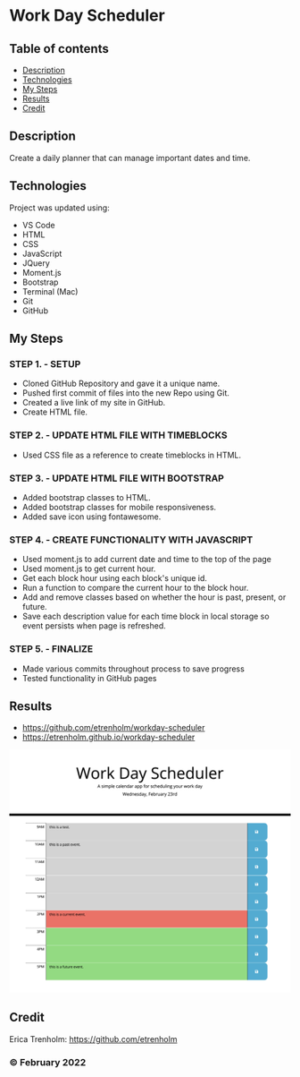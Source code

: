 # Work Day Scheduler

## Table of contents
* [Description](#description)
* [Technologies](#technologies)
* [My Steps](#my-steps)
* [Results](#results)
* [Credit](#credit)

## Description
Create a daily planner that can manage important dates and time.
	
## Technologies
Project was updated using:
* VS Code
* HTML
* CSS
* JavaScript
* JQuery
* Moment.js
* Bootstrap
* Terminal (Mac)
* Git
* GitHub

## My Steps
### STEP 1. - SETUP
* Cloned GitHub Repository and gave it a unique name.
* Pushed first commit of files into the new Repo using Git.
* Created a live link of my site in GitHub.
* Create HTML file.

### STEP 2. - UPDATE HTML FILE WITH TIMEBLOCKS
* Used CSS file as a reference to create timeblocks in HTML.

### STEP 3. - UPDATE HTML FILE WITH BOOTSTRAP
* Added bootstrap classes to HTML.
* Added bootstrap classes for mobile responsiveness.
* Added save icon using fontawesome.

### STEP 4. - CREATE FUNCTIONALITY WITH JAVASCRIPT
* Used moment.js to add current date and time to the top of the page
* Used moment.js to get current hour.
* Get each block hour using each block's unique id.
* Run a function to compare the current hour to the block hour.
* Add and remove classes based on whether the hour is past, present, or future.
* Save each description value for each time block in local storage so event persists when page is refreshed.

### STEP 5. - FINALIZE
* Made various commits throughout process to save progress
* Tested functionality in GitHub pages


## Results

* https://github.com/etrenholm/workday-scheduler
* https://etrenholm.github.io/workday-scheduler

![mockup](./Develop/assets/workdayscheduler-screenshot.png)

## Credit

Erica Trenholm: https://github.com/etrenholm

### ©️ February 2022

